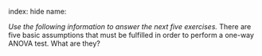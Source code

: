index: hide
name: 

 *Use the following information to answer the next five exercises.* There are five basic assumptions that must be fulfilled in order to perform a one-way ANOVA test. What are they?
